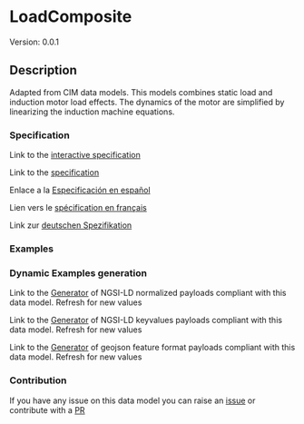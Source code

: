 # LoadComposite
Version: 0.0.1

## Description 

Adapted from CIM data models. This models combines static load and induction motor load effects. The dynamics of the motor are simplified by linearizing the induction machine equations.
### Specification

Link to the [interactive specification](https://swagger.lab.fiware.org/?url=https://raw.githubusercontent.com/smart-data-models/dataModel.EnergyCIM/master/LoadComposite/swagger.yaml)

Link to the [specification](https://github.com/smart-data-models/dataModel.EnergyCIM/blob/master/LoadComposite/doc/spec.md)

Enlace a la [Especificación en español](https://github.com/smart-data-models/dataModel.EnergyCIM/blob/master/LoadComposite/doc/spec_ES.md)

Lien vers le [spécification en français](https://github.com/smart-data-models/dataModel.EnergyCIM/blob/master/LoadComposite/doc/spec_FR.md)

Link zur [deutschen Spezifikation](https://github.com/smart-data-models/dataModel.EnergyCIM/blob/master/LoadComposite/doc/spec_DE.md)
### Examples
### Dynamic Examples generation

Link to the [Generator](https://smartdatamodels.org/extra/ngsi-ld_generator.php?schemaUrl=https://raw.githubusercontent.com/smart-data-models/dataModel.EnergyCIM/master/LoadComposite/schema.json&email=info@smartdatamodels.org) of NGSI-LD normalized payloads compliant with this data model. Refresh for new values

Link to the [Generator](https://smartdatamodels.org/extra/ngsi-ld_generator_keyvalues.php?schemaUrl=https://raw.githubusercontent.com/smart-data-models/dataModel.EnergyCIM/master/LoadComposite/schema.json&email=info@smartdatamodels.org) of NGSI-LD keyvalues payloads compliant with this data model. Refresh for new values

Link to the [Generator](https://smartdatamodels.org/extra/geojson_features_generator_v1.0.php?schemaUrl=https://raw.githubusercontent.com/smart-data-models/dataModel.EnergyCIM/master/LoadComposite/schema.json&email=info@smartdatamodels.org) of geojson feature format payloads compliant with this data model. Refresh for new values
### Contribution

 If you have any issue on this data model you can raise an [issue](https://github.com/smart-data-models/dataModel.EnergyCIM/issues)  or contribute with a [PR](https://github.com/smart-data-models/dataModel.EnergyCIM/pulls)